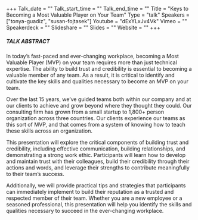 +++
Talk_date = ""
Talk_start_time = ""
Talk_end_time = ""
Title = "Keys to Becoming a Most Valuable Player on Your Team"
Type = "talk"
Speakers = ["tonya-guadiz", "susan-fojtasek"]
Youtube = "dExYLxJv4Vk"
Vimeo = ""
Speakerdeck = ""
Slideshare = ""
Slides = ""
Website = ""
+++

##### TALK ABSTRACT

In today’s fast-paced and ever-changing workplace, becoming a Most Valuable Player (MVP) on your team requires more than just technical expertise. The ability to build trust and credibility is essential to becoming a valuable member of any team. As a result, it is critical to identify and cultivate the key skills and qualities necessary to become an MVP on your team.

Over the last 15 years, we’ve guided teams both within our company and at our clients to achieve and grow beyond where they thought they could. Our consulting firm has grown from a small startup to 1,800+ person organization across three countries. Our clients experience our teams as this sort of MVP, and that comes from a system of knowing how to teach these skills across an organization.

This presentation will explore the critical components of building trust and credibility, including effective communication, building relationships, and demonstrating a strong work ethic. Participants will learn how to develop and maintain trust with their colleagues, build their credibility through their actions and words, and leverage their strengths to contribute meaningfully to their team’s success.

Additionally, we will provide practical tips and strategies that participants can immediately implement to build their reputation as a trusted and respected member of their team. Whether you are a new employee or a seasoned professional, this presentation will help you identify the skills and qualities necessary to succeed in the ever-changing workplace.
